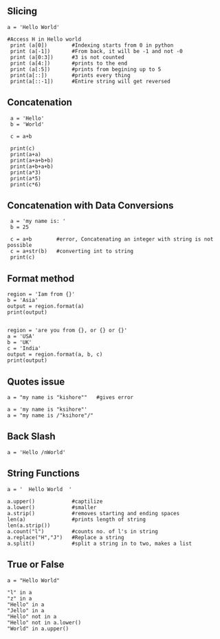 ## Slicing
    a = 'Hello World' 
    
    #Access H in Hello world
     print (a[0])        #Indexing starts from 0 in python
     print (a[-1])       #From back, it will be -1 and not -0
     print (a[0:3])      #3 is not counted
     print (a[4:])       #prints to the end
     print (a[:5])       #prints from begining up to 5
     print(a[::])        #prints every thing
     print(a[::-1])      #Entire string will get reversed
     
     
     
## Concatenation
     a = 'Hello'
     b = 'World'
     
     c = a+b
     
     print(c)
     print(a+a)
     print(a+a+b+b)
     print(a+b+a+b)
     print(a*3)
     print(a*5)
     print(c*6)
     
## Concatenation with Data Conversions
     a = 'my name is: '
     b = 25
     
     c = a+b        #error, Concatenating an integer with string is not possible   
     c = a+str(b)   #converting int to string
     print(c)
     
     
## Format method
    region = 'Iam from {}'
    b = 'Asia'
    output = region.format(a)
    print(output)
    
    
    region = 'are you from {}, or {} or {}'
    a = 'USA'
    b = 'UK'
    c = 'India'
    output = region.format(a, b, c)
    print(output)

## Quotes issue

    a = "my name is "kishore""   #gives error
    
    a = 'my name is "ksihore"'
    a = "my name is /"ksihore"/"
    
## Back Slash

    a = 'Hello /nWorld'
   
   
## String Functions
    a = '  Hello World  '
    
    a.upper()            #captilize
    a.lower()            #smaller
    a.strip()            #removes starting and ending spaces
    len(a)               #prints length of string
    len(a.strip())
    a.count("l")         #counts no. of l's in string
    a.replace("H","J")   #Replace a string
    a.split()            #split a string in to two, makes a list
     
## True or False
    a = "Hello World"
    
    "l" in a
    "z" in a
    "Hello" in a
    "Jello" in a
    "Hello" not in a
    "Hello" not in a.lower()
    "World" in a.upper()
